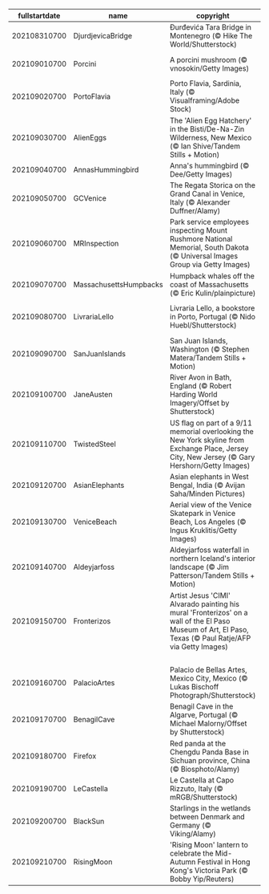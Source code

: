 |fullstartdate|name|copyright|title|image|
|--|--|--|--|--|
202108310700|DjurdjevicaBridge|Đurđevića Tara Bridge in Montenegro (© Hike The World/Shutterstock)|Bridge over the River Tara|![](/en-US/2021/09/202108310700DjurdjevicaBridge.jpg)|
202109010700|Porcini|A porcini mushroom (© vnosokin/Getty Images)|It's National Mushroom Month!|![](/en-US/2021/09/202109010700Porcini.jpg)|
202109020700|PortoFlavia|Porto Flavia, Sardinia, Italy (© Visualframing/Adobe Stock)|A cliffside harbor in Sardinia|![](/en-US/2021/09/202109020700PortoFlavia.jpg)|
202109030700|AlienEggs|The 'Alien Egg Hatchery' in the Bisti/De-Na-Zin Wilderness, New Mexico (© Ian Shive/Tandem Stills + Motion)|Welcome to the 'Alien Egg Hatchery'|![](/en-US/2021/09/202109030700AlienEggs.jpg)|
202109040700|AnnasHummingbird|Anna's hummingbird (© Dee/Getty Images)|Humming along|![](/en-US/2021/09/202109040700AnnasHummingbird.jpg)|
202109050700|GCVenice|The Regata Storica on the Grand Canal in Venice, Italy (© Alexander Duffner/Alamy)|Venice's grand regatta|![](/en-US/2021/09/202109050700GCVenice.jpg)|
202109060700|MRInspection|Park service employees inspecting Mount Rushmore National Memorial, South Dakota (© Universal Images Group via Getty Images)|All in a day's work|![](/en-US/2021/09/202109060700MRInspection.jpg)|
202109070700|MassachusettsHumpbacks|Humpback whales off the coast of Massachusetts (© Eric Kulin/plainpicture)|Whale hello there!|![](/en-US/2021/09/202109070700MassachusettsHumpbacks.jpg)|
202109080700|LivrariaLello|Livraria Lello, a bookstore in Porto, Portugal (© Nido Huebl/Shutterstock)|Enter the magical world of Livraria Lello|![](/en-US/2021/09/202109080700LivrariaLello.jpg)|
202109090700|SanJuanIslands|San Juan Islands, Washington (© Stephen Matera/Tandem Stills + Motion)|Islands of the Salish Sea|![](/en-US/2021/09/202109090700SanJuanIslands.jpg)|
202109100700|JaneAusten|River Avon in Bath, England (© Robert Harding World Imagery/Offset by Shutterstock)|Celebrating all things Austen|![](/en-US/2021/09/202109100700JaneAusten.jpg)|
202109110700|TwistedSteel|US flag on part of a 9/11 memorial overlooking the New York skyline from Exchange Place, Jersey City, New Jersey (© Gary Hershorn/Getty Images)|20 years later|![](/en-US/2021/09/202109110700TwistedSteel.jpg)|
202109120700|AsianElephants|Asian elephants in West Bengal, India (© Avijan Saha/Minden Pictures)|A grand event|![](/en-US/2021/09/202109120700AsianElephants.jpg)|
202109130700|VeniceBeach|Aerial view of the Venice Skatepark in Venice Beach, Los Angeles (© Ingus Kruklitis/Getty Images)|Sand, sun, and sk8ers|![](/en-US/2021/09/202109130700VeniceBeach.jpg)|
202109140700|Aldeyjarfoss|Aldeyjarfoss waterfall in northern Iceland's interior landscape (© Jim Patterson/Tandem Stills + Motion)|Behold the mighty Aldeyjarfoss|![](/en-US/2021/09/202109140700Aldeyjarfoss.jpg)|
202109150700|Fronterizos|Artist Jesus 'CIMI' Alvarado painting his mural 'Fronterizos' on a wall of the El Paso Museum of Art, El Paso, Texas (© Paul Ratje/AFP via Getty Images)|It's National Hispanic Heritage Month|![](/en-US/2021/09/202109150700Fronterizos.jpg)|
||||![](/en-US/2021/09/.jpg)|
202109160700|PalacioArtes|Palacio de Bellas Artes, Mexico City, Mexico (© Lukas Bischoff Photograph/Shutterstock)|A cry for independence|![](/en-US/2021/09/202109160700PalacioArtes.jpg)|
202109170700|BenagilCave|Benagil Cave in the Algarve, Portugal (© Michael Malorny/Offset by Shutterstock)|Eye of the cave|![](/en-US/2021/09/202109170700BenagilCave.jpg)|
202109180700|Firefox|Red panda at the Chengdu Panda Base in Sichuan province, China (© Biosphoto/Alamy)|Hanging out on a limb|![](/en-US/2021/09/202109180700Firefox.jpg)|
202109190700|LeCastella|Le Castella at Capo Rizzuto, Italy (© mRGB/Shutterstock)|Arrr! Can you talk like a pirate?|![](/en-US/2021/09/202109190700LeCastella.jpg)|
202109200700|BlackSun|Starlings in the wetlands between Denmark and Germany (© Viking/Alamy)|Birds of a feather flocking together|![](/en-US/2021/09/202109200700BlackSun.jpg)|
202109210700|RisingMoon|'Rising Moon' lantern to celebrate the Mid-Autumn Festival in Hong Kong's Victoria Park (© Bobby Yip/Reuters)|An old celebration for a new season|![](/en-US/2021/09/202109210700RisingMoon.jpg)|
